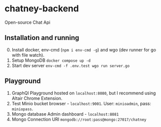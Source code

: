 # chatney-backend
Open-source Chat Api 

## Installation and running
0. Install docker, env-cmd (`npm i env-cmd -g`) and wgo (dev runner for go with file watch).
1. Setup MongoDB `docker compose up -d`
2. Start dev server `env-cmd -f .env.test wgo run server.go`

## Playground
1. GraphQl Playground hosted on `localhost:8080`, but I recommend using Altair Chrome Extension.
2. Test Minio bucket browser - `localhost:9001`. User: `minioadmin`, pass: `miniopass`.
3. Mongo database Admin dashboard - `localhost:8081`
4. Mongo Connection URI `mongodb://root:pass@mongo:27017/chatney`
